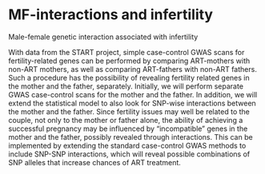 # MF-interactions and infertility
Male-female genetic interaction associated with infertility

With data from the START project, simple case-control GWAS scans for fertility-related 
genes can be performed by comparing ART-mothers with non-ART mothers, as well as 
comparing ART-fathers with non-ART fathers. Such a procedure has the possibility of 
revealing fertility related genes in the mother and the father, separately. Initially, we will 
perform separate GWAS case-control scans for the mother and the father. In addition, we 
will extend the statistical model to also look for SNP-wise interactions between the mother 
and the father. Since fertility issues may well be related to the couple, not only to the mother 
or father alone, the ability of achieving a successful pregnancy may be influenced by 
“incompatible” genes in the mother and the father, possibly revealed through interactions. 
This can be implemented by extending the standard case-control GWAS methods to include 
SNP-SNP interactions, which will reveal possible combinations of SNP alleles that increase 
chances of ART treatment.


